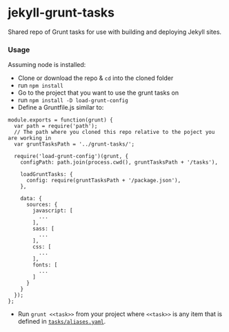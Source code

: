 # jekyll-grunt-tasks
Shared repo of Grunt tasks for use with building and deploying Jekyll sites.

### Usage

Assuming node is installed:

 - Clone or download the repo & `cd` into the cloned folder
 - run `npm install`
 - Go to the project that you want to use the grunt tasks on
 - run `npm install -D load-grunt-config`
 - Define a Gruntfile.js similar to:
 
```
module.exports = function(grunt) {
  var path = require('path');
  // The path where you cloned this repo relative to the poject you are working in
  var gruntTasksPath = '../grunt-tasks/';

  require('load-grunt-config')(grunt, {
    configPath: path.join(process.cwd(), gruntTasksPath + '/tasks'),

    loadGruntTasks: {
      config: require(gruntTasksPath + '/package.json'),
    },

    data: {
      sources: {
        javascript: [
          ...
        ],
        sass: [
          ...
        ],
        css: [
          ...
        ],
        fonts: [
          ...
        ]
      }
    }
  });
};
```

 - Run `grunt <<task>>` from your project where `<<task>>` is any item that is defined in [`tasks/aliases.yaml`](https://github.com/adampetrie/jekyll-grunt-tasks/blob/master/tasks/aliases.yaml).
